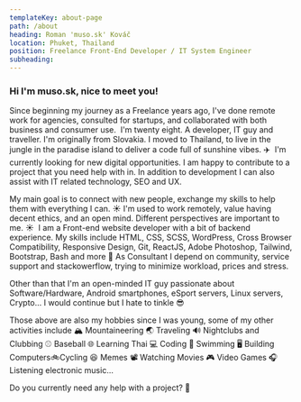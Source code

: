 ```yaml
---
templateKey: about-page
path: /about
heading: Roman 'muso.sk' Kováč
location: Phuket, Thailand
position: Freelance Front-End Developer / IT System Engineer
subheading:
---
```


### Hi I'm muso.sk, nice to meet you!

Since beginning my journey as a Freelance years ago, I've done remote work for agencies, consulted for startups, and collaborated with both business and consumer use.
⁣⁣
I'm twenty eight. A developer, IT guy and traveller. I'm originally from Slovakia. I moved to Thailand, to live in the jungle in the paradise island to deliver a code full of sunshine vibes. ✈️⁣⁣⁣
⁣⁣
I'm currently looking for new digital opportunities. I am happy to contribute to a project that you need help with in. In addition to development I can also assist with IT related technology, SEO and UX.

My main goal is to connect with new people, exchange my skills to help them with everything I can. ☀️
I'm used to work remotely, value having decent ethics, and an open mind. Different perspectives are important to me. ☀️
⁣⁣
I am a Front-end website developer with a bit of backend experience. My skills include HTML, CSS, SCSS, WordPress, Cross Browser Compatibility, Responsive Design, Git, ReactJS, Adobe Photoshop, Tailwind, Bootstrap, Bash and more 💪⁣⁣⁣
As Consultant I depend on community, service support and stackowerflow, trying to minimize workload, prices and stress.

Other than that I'm an open-minded IT guy passionate about Software/Hardware, Android smartphones, eSport servers, Linux servers, Crypto... I would continue but I hate to tinkle 😎

Those above are also my hobbies since I was young, some of my other activities include 🏔 Mountaineering 🌏 Traveling 🔊 Nightclubs and Clubbing ⚾ Baseball 🌐 Learning Thai 💻 Coding 🌊 Swimming 🖥️ Building Computers🚲Cycling 😆️ Memes 📽 Watching Movies 🎮 Video Games 🎧Listening electronic music...⁣⁣⁣⁣

Do you currently need any help with a project? 🤔
